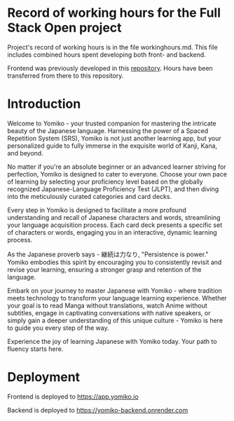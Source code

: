 # Record of working hours for the Full Stack Open project

Project's record of working hours is in the file workinghours.md.
This file includes combined hours spent developing both front- and backend.

Frontend was previously developed in this [repository](https://github.com/jj-stigell/srs-app-frontend).
Hours have been transferred from there to this repository.

# Introduction

Welcome to Yomiko - your trusted companion for mastering the intricate beauty of the Japanese language.
Harnessing the power of a Spaced Repetition System (SRS), Yomiko is not just another learning app,
but your personalized guide to fully immerse in the exquisite world of Kanji, Kana, and beyond.

No matter if you're an absolute beginner or an advanced learner striving for perfection, Yomiko
is designed to cater to everyone. Choose your own pace of learning by selecting your proficiency
level based on the globally recognized Japanese-Language Proficiency Test (JLPT), and then
diving into the meticulously curated categories and card decks. 

Every step in Yomiko is designed to facilitate a more profound understanding and recall of Japanese
characters and words, streamlining your language acquisition process. Each card deck presents
a specific set of characters or words, engaging you in an interactive, dynamic learning process.

As the Japanese proverb says - 継続は力なり, "Persistence is power." Yomiko embodies this spirit by
encouraging you to consistently revisit and revise your learning, ensuring a stronger grasp and
retention of the language.

Embark on your journey to master Japanese with Yomiko - where tradition meets technology to transform
your language learning experience. Whether your goal is to read Manga without translations,
watch Anime without subtitles, engage in captivating conversations with native speakers, or
simply gain a deeper understanding of this unique culture - Yomiko is here to guide you
every step of the way.

Experience the joy of learning Japanese with Yomiko today. Your path to fluency starts here.

# Deployment

Frontend is deployed to https://app.yomiko.io

Backend is deployed to https://yomiko-backend.onrender.com
